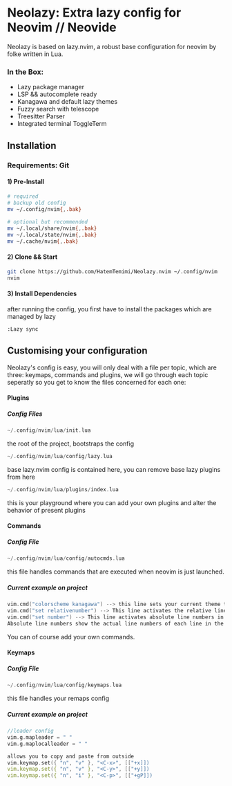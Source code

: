 # Neolazy: Extra lazy config for Neovim // Neovide
Neolazy is based on lazy.nvim, a robust base configuration for neovim by folke written in Lua.
### In the Box:
<ul>
<li> Lazy package manager </li>
<li> LSP && autocomplete ready </li>
<li> Kanagawa and default lazy themes </li>
<li> Fuzzy search with telescope </li>
<li> Treesitter Parser </li>
<li> Integrated terminal ToggleTerm </li>
</ul>

## Installation
### Requirements: Git
#### 1) Pre-Install
``` bash
# required  
# backup old config
mv ~/.config/nvim{,.bak}  
  
# optional but recommended  
mv ~/.local/share/nvim{,.bak}  
mv ~/.local/state/nvim{,.bak}  
mv ~/.cache/nvim{,.bak}
 ```
 #### 2) Clone && Start
 ``` bash
 git clone https://github.com/HatemTemimi/Neolazy.nvim ~/.config/nvim
 nvim
  ```
#### 3) Install Dependencies
after running the config, you first have to install the packages which are managed by lazy
 ``` bash
 :Lazy sync
  ```
 
## Customising your configuration
Neolazy's config is easy, you will only deal with a file per topic, which are three: keymaps, commands and plugins, we will go through each topic seperatly so you get to know the files concerned for each one:
#### Plugins
##### Config Files
```c
~/.config/nvim/lua/init.lua
``` 
the root of the project, bootstraps the config 

```c 
~/.config/nvim/lua/config/lazy.lua
``` 
base lazy.nvim config is contained here, you can remove base lazy plugins from here 


``` c
~/.config/nvim/lua/plugins/index.lua
``` 
this is your playground where you can add your own plugins and alter the behavior of present plugins

#### Commands
##### Config File
```c
~/.config/nvim/lua/config/autocmds.lua
```

this file handles commands that are executed when neovim is just launched.
##### Current example on project
```c
vim.cmd("colorscheme kanagawa") --> this line sets your current theme to kanagawa
vim.cmd("set relativenumber") --> This line activates the relative line numbers in the buffer. Relative line numbers show the relative line distances between the current line and other lines in the file.
vim.cmd("set number") --> This line activates absolute line numbers in the buffer. 
Absolute line numbers show the actual line numbers of each line in the file.
```
You can of course add your own commands.
#### Keymaps
##### Config File
``` c
~/.config/nvim/lua/config/keymaps.lua
```
this file handles your remaps config
##### Current example on project
 ``` c
//leader config
 vim.g.mapleader = " "
vim.g.maplocalleader = " "

allows you to copy and paste from outside
vim.keymap.set({ "n", "v" }, "<C-x>", [["+x]])
vim.keymap.set({ "n", "v" }, "<C-y>", [["+y]])
vim.keymap.set({ "n", "i" }, "<C-p>", [["+gP]])
 ```
